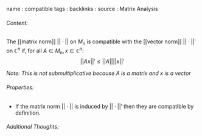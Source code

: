 name : compatible
tags : 
backlinks : 
source : Matrix Analysis

###### Content:
The [[matrix norm]] $||\cdot||$ on $M_n$ is compatible with the [[vector norm]] $||\cdot||'$ on $\mathbb{C}^n$ if, for all $A \in M_n, x \in \mathbb{C}^n$: $$||Ax||' \leq ||A||||x||'$$

*Note: This is not submultiplicative because $A$ is a matrix and $x$ is a vector*

###### Properties:
- If the matrix norm $||\cdot||$ is induced by $||\cdot||'$ then they are compatible by definition.

###### Additional Thoughts:

